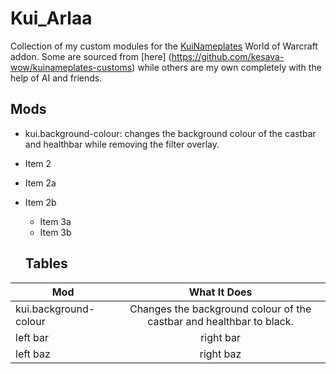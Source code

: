 # Kui_Arlaa
Collection of my custom modules for the [KuiNameplates](https://www.curseforge.com/wow/addons/kuinameplates) World of Warcraft addon. Some are sourced from [here] (https://github.com/kesava-wow/kuinameplates-customs) while others are my own completely with the help of AI and friends. 

## Mods
* kui.background-colour: changes the background colour of the castbar and healthbar while removing the filter overlay.
* Item 2
* Item 2a
* Item 2b
    * Item 3a
    * Item 3b

    ## Tables

| Mod  | What It Does |
| ------------- |:-------------:|
| kui.background-colour      | Changes the background colour of the castbar and healthbar to black.    |
| left bar      | right bar     |
| left baz      | right baz     |